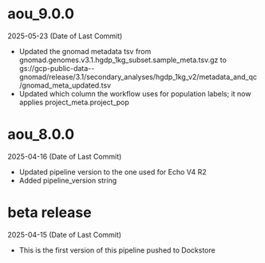 # aou_9.0.0
2025-05-23 (Date of Last Commit)

* Updated the gnomad metadata tsv from gnomad.genomes.v3.1.hgdp_1kg_subset.sample_meta.tsv.gz to gs://gcp-public-data--gnomad/release/3.1/secondary_analyses/hgdp_1kg_v2/metadata_and_qc/gnomad_meta_updated.tsv
* Updated which column the workflow uses for population labels; it now applies project_meta.project_pop

# aou_8.0.0
2025-04-16 (Date of Last Commit)

* Updated pipeline version to the one used for Echo V4 R2
* Added pipeline_version string

# beta release
2025-04-15 (Date of Last Commit)

* This is the first version of this pipeline pushed to Dockstore